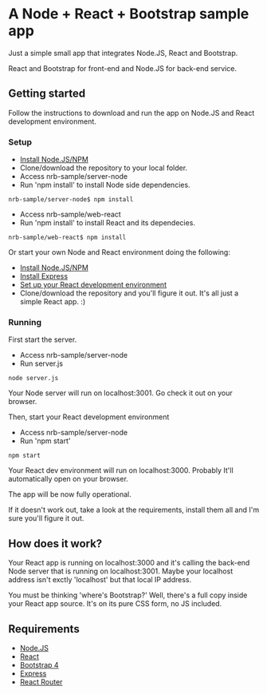 # A Node + React + Bootstrap sample app

Just a simple small app that integrates Node.JS, React and Bootstrap.

React and Bootstrap for front-end and Node.JS for back-end service.

## Getting started

Follow the instructions to download and run the app on Node.JS and React development environment.

### Setup

* [Install Node.JS/NPM](https://nodejs.org/en/)
* Clone/download the repository to your local folder.
* Access nrb-sample/server-node
* Run 'npm install' to install Node side dependencies.

```
nrb-sample/server-node$ npm install
```

* Access nrb-sample/web-react
* Run 'npm install' to install React and its dependecies.

```
nrb-sample/web-react$ npm install
```

Or start your own Node and React environment doing the following:

* [Install Node.JS/NPM](https://nodejs.org/en/)
* [Install Express](https://expressjs.com/)
* [Set up your React development environment](https://reactjs.org/docs/add-react-to-a-new-app.html)
* Clone/download the repository and you'll figure it out. It's all just a simple React app. :)

### Running

First start the server.

* Access nrb-sample/server-node
* Run server.js

```
node server.js
```

Your Node server will run on localhost:3001. Go check it out on your browser.

Then, start your React development environment

* Access nrb-sample/server-node
* Run 'npm start'

```
npm start
```

Your React dev environment will run on localhost:3000. Probably It'll automatically open on your browser. 

The app will be now fully operational.

If it doesn't work out, take a look at the requirements, install them all and I'm sure you'll figure it out.

## How does it work?

Your React app is running on localhost:3000 and it's calling the back-end Node server that is running on localhost:3001. Maybe your localhost address isn't exctly 'localhost' but that local IP address.

You must be thinking 'where's Bootstrap?' Well, there's a full copy inside your React app source. It's on its pure CSS form, no JS included.

## Requirements

* [Node.JS](https://nodejs.org/en/)
* [React](https://reactjs.org/)
* [Bootstrap 4](https://getbootstrap.com/)
* [Express](https://expressjs.com/)
* [React Router](https://reacttraining.com/react-router/)
